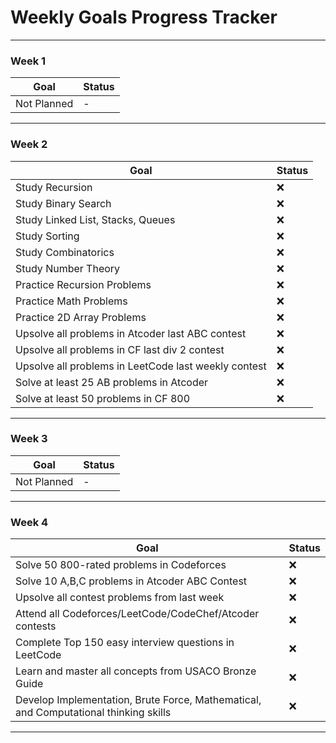 # Weekly Goals Progress Tracker

---

### Week 1  
| Goal           | Status |  
|----------------|--------|  
| Not Planned    | -      |  

---

### Week 2  
| Goal                                                  | Status |  
|-------------------------------------------------------|--------|  
| Study Recursion                                       | ❌     |  
| Study Binary Search                                   | ❌     |  
| Study Linked List, Stacks, Queues                     | ❌     |  
| Study Sorting                                         | ❌     |  
| Study Combinatorics                                   | ❌     |  
| Study Number Theory                                   | ❌     |  
| Practice Recursion Problems                           | ❌     |  
| Practice Math Problems                                | ❌     |  
| Practice 2D Array Problems                            | ❌     |  
| Upsolve all problems in Atcoder last ABC contest      | ❌     |  
| Upsolve all problems in CF last div 2 contest         | ❌     |  
| Upsolve all problems in LeetCode last weekly contest  | ❌     |  
| Solve at least 25 AB problems in Atcoder              | ❌     |  
| Solve at least 50 problems in CF 800                  | ❌     |  

---

### Week 3  
| Goal           | Status |  
|----------------|--------|  
| Not Planned    | -      |  

---

### Week 4  
| Goal                                                                                 | Status |  
|--------------------------------------------------------------------------------------|--------|  
| Solve 50 800-rated problems in Codeforces                                            | ❌     |  
| Solve 10 A,B,C problems in Atcoder ABC Contest                                       | ❌     |  
| Upsolve all contest problems from last week                                          | ❌     |  
| Attend all Codeforces/LeetCode/CodeChef/Atcoder contests                             | ❌     |  
| Complete Top 150 easy interview questions in LeetCode                                | ❌     |  
| Learn and master all concepts from USACO Bronze Guide                                | ❌     |  
| Develop Implementation, Brute Force, Mathematical, and Computational thinking skills | ❌     |  

--- 